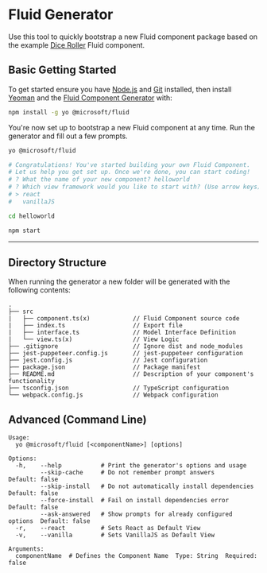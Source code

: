 # Fluid Generator

Use this tool to quickly bootstrap a new Fluid component package based on the example [Dice Roller](//TODO:Add-Link) Fluid component.

## Basic Getting Started

To get started ensure you have [Node.js](https://nodejs.org/en/) and [Git](https://git-scm.com/) installed, then install [Yeoman](https://yeoman.io/) and the [Fluid Component Generator](//TODO:Add-Link) with:

````bash
npm install -g yo @microsoft/fluid
````

You're now set up to bootstrap a new Fluid component at any time. Run the generator and fill out a few prompts.

````bash
yo @microsoft/fluid

# Congratulations! You've started building your own Fluid Component.
# Let us help you get set up. Once we're done, you can start coding!
# ? What the name of your new component? helloworld
# ? Which view framework would you like to start with? (Use arrow keys) react
# > react
#   vanillaJS

cd helloworld

npm start
````

---

## Directory Structure

When running the generator a new folder will be generated with the following contents:

```text
.
├── src
|   ├── component.ts(x)            // Fluid Component source code
|   ├── index.ts                   // Export file
|   ├── interface.ts               // Model Interface Definition
|   └── view.ts(x)                 // View Logic
├── .gitignore                     // Ignore dist and node_modules
├── jest-puppeteer.config.js       // jest-puppeteer configuration
├── jest.config.js                 // Jest configuration
├── package.json                   // Package manifest
├── README.md                      // Description of your component's functionality
├── tsconfig.json                  // TypeScript configuration
└── webpack.config.js              // Webpack configuration
```

## Advanced (Command Line)

```text
Usage:
  yo @microsoft/fluid [<componentName>] [options]

Options:
  -h,    --help           # Print the generator's options and usage
         --skip-cache     # Do not remember prompt answers               Default: false
         --skip-install   # Do not automatically install dependencies    Default: false
         --force-install  # Fail on install dependencies error           Default: false
         --ask-answered   # Show prompts for already configured options  Default: false
  -r,    --react          # Sets React as Default View
  -v,    --vanilla        # Sets VanillaJS as Default View

Arguments:
  componentName  # Defines the Component Name  Type: String  Required: false
```
